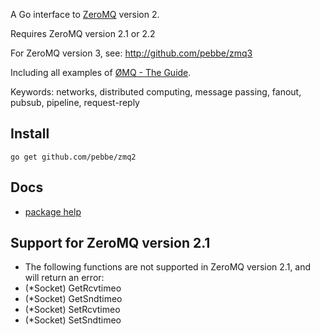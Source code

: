 A Go interface to [ZeroMQ](http://www.zeromq.org/) version 2.

Requires ZeroMQ version 2.1 or 2.2

For ZeroMQ version 3, see: http://github.com/pebbe/zmq3

Including all examples of [ØMQ - The Guide](http://zguide.zeromq.org/page:all).

Keywords: networks, distributed computing, message passing, fanout, pubsub, pipeline, request-reply

## Install

    go get github.com/pebbe/zmq2

## Docs

 * [package help](http://godoc.org/github.com/pebbe/zmq2)

## Support for ZeroMQ version 2.1

 * The following functions are not supported in ZeroMQ version 2.1, and will return an error:
  * (*Socket) GetRcvtimeo
  * (*Socket) GetSndtimeo
  * (*Socket) SetRcvtimeo
  * (*Socket) SetSndtimeo
